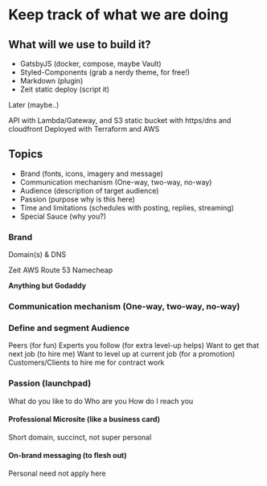 # Keep track of what we are doing

## What will we use to build it?

- GatsbyJS (docker, compose, maybe Vault)
- Styled-Components (grab a nerdy theme, for free!)
- Markdown (plugin)
- Zeit static deploy (script it)

Later (maybe..)

API with Lambda/Gateway, and S3 static bucket with https/dns and cloudfront
Deployed with Terraform and AWS

## Topics

- Brand (fonts, icons, imagery and message)
- Communication mechanism (One-way, two-way, no-way)
- Audience (description of target audience)
- Passion (purpose why is this here)
- Time and limitations (schedules with posting, replies, streaming)
- Special Sauce (why you?)

### Brand

Domain(s) & DNS

Zeit
AWS Route 53
Namecheap

**Anything but Godaddy**

### Communication mechanism (One-way, two-way, no-way)


### Define and segment Audience

Peers (for fun)
Experts you follow (for extra level-up helps)
Want to get that next job (to hire me)
Want to level up at current job (for a promotion)
Customers/Clients to hire me for contract work

### Passion (launchpad)

What do you like to do
Who are you
How do I reach you

#### Professional Microsite (like a business card)

Short domain, succinct, not super personal

#### On-brand messaging (to flesh out)

Personal need not apply here




